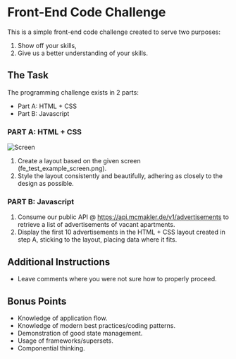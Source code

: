 # Front-End Code Challenge

This is a simple front-end code challenge created to serve two purposes:

1. Show off your skills,
1. Give us a better understanding of your skills.

## The Task

The programming challenge exists in 2 parts:
* Part A: HTML + CSS
* Part B: Javascript

### PART A: HTML + CSS

![Screen](https://raw.githubusercontent.com/OskHa/frontend_interview_test/master/fe_test_example_screen.png)

1. Create a layout based on the given screen (fe_test_example_screen.png).
1. Style the layout consistently and beautifully, adhering as closely to the design as possible.

### PART B: Javascript

1. Consume our public API @ https://api.mcmakler.de/v1/advertisements to retrieve a list of advertisements of vacant apartments.
1. Display the first 10 advertisements in the HTML + CSS layout created in step A, sticking to the layout, placing data where it fits.

## Additional Instructions

* Leave comments where you were not sure how to properly proceed.

## Bonus Points

* Knowledge of application flow.
* Knowledge of modern best practices/coding patterns.
* Demonstration of good state management.
* Usage of frameworks/supersets.
* Componential thinking.
